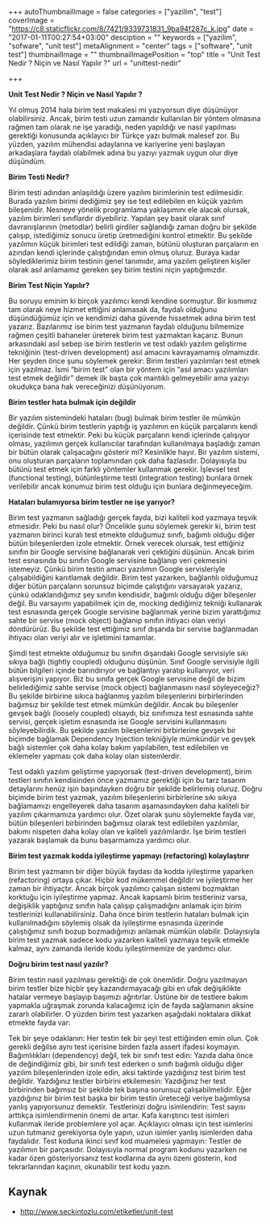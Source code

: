+++
autoThumbnailImage = false
categories = ["yazilim", "test"]
coverImage = "https://c8.staticflickr.com/8/7421/9339731831_9ba94f287c_k.jpg"
date = "2017-01-11T00:27:54+03:00"
desciption = ""
keywords = ["yazilim", "sofware", "unit test"]
metaAlignment = "center"
tags = ["software", "unit test"]
thumbnailImage = ""
thumbnailImagePosition = "top"
title = "Unit Test Nedir ? Niçin ve Nasıl Yapılır ?"
url = "unittest-nedir"

+++

**Unit Test Nedir ? Niçin ve Nasıl Yapılır ?**

Yıl olmuş 2014 hala birim test makalesi mi yazıyorsun diye düşünüyor olabilirsiniz. Ancak, birim testi uzun zamandır kullanılan bir yöntem olmasına rağmen tam olarak ne işe yaradığı, neden yapıldığı ve nasıl yapılması gerektiği konusunda açıklayıcı bir Türkçe yazı bulmak malesef zor. Bu yüzden, yazılım mühendisi adaylarına ve kariyerine yeni başlayan arkadaşlara faydalı olabilmek adına bu yazıyı yazmak uygun olur diye düşündüm.

**Birim Testi Nedir?**

Birim testi adından anlaşıldığı üzere yazılım birimlerinin test edilmesidir. Burada yazılım birimi dediğimiz şey ise test edilebilen en küçük yazılım bileşenidir. Nesneye yönelik programlama yaklaşımını ele alacak olursak, yazılım birimleri sınıflardır diyebiliriz. Yapılan şey basit olarak sınıf davranışlarının (metodlar) belirli girdiler sağlandığı zaman doğru bir şekilde çalışıp, istediğimiz sonucu üretip üretmediğini kontrol etmektir. Bu şekilde yazılımın küçük birimleri test edildiği zaman, bütünü oluşturan parçaların en azından kendi içlerinde çalıştığından emin olmuş oluruz. Buraya kadar söylediklerimiz birim testinin genel tanımıdır, ama yazılım geliştiren kişiler olarak asıl anlamamız gereken şey birim testini niçin yaptığımızdır.

**Birim Test Niçin Yapılır?**

Bu soruyu eminim ki birçok yazılımcı kendi kendine sormuştur. Bir kısmımız tam olarak neye hizmet ettiğini anlamasak da, faydalı olduğunu düşündüğümüz için ve kendimizi daha güvende hissetmek adına birim test yazarız. Bazılarımız ise birim test yazmanın faydalı olduğunu bilmemize rağmen çeşitli bahaneler üreterek birim test yazmaktan kaçarız. Bunun arkasındaki asıl sebep ise birim testlerin ve test odaklı yazılım geliştirme tekniğinin (test-driven development) asıl amacını kavrayamamış olmamızdır. Her şeyden önce şunu söylemek gerekir: Birim testleri yazılımları test etmek için yazılmaz. İsmi “birim test” olan bir yöntem için “asıl amacı yazılımları test etmek değildir” demek ilk başta çok mantıklı gelmeyebilir ama yazıyı okudukça bana hak vereceğinizi düşünüyorum.

**Birim testler hata bulmak için değildir**

Bir yazılım sistemindeki hataları (bug) bulmak birim testler ile mümkün değildir. Çünkü birim testlerin yaptığı iş yazılımın en küçük parçalarını kendi içerisinde test etmektir. Peki bu küçük parçaların kendi içlerinde çalışıyor olması, yazılımın gerçek kullanıcılar tarafından kullanılmaya başladığı zaman bir bütün olarak çalışacağını gösterir mi? Kesinlikle hayır. Bir yazılım sistemi, onu oluşturan parçaların toplamından çok daha fazlasıdır. Dolayısıyla bu bütünü test etmek için farklı yöntemler kullanmak gerekir. İşlevsel test (functional testing), bütünleştirme testi (integration testing) bunlara örnek verilebilir ancak konumuz birim test olduğu için bunlara değinmeyeceğim.

**Hataları bulamıyorsa birim testler ne işe yarıyor?**

Birim test yazmanın sağladığı gerçek fayda, bizi kaliteli kod yazmaya teşvik etmesidir. Peki bu nasıl olur? Öncelikle şunu söylemek gerekir ki, birim test yazmanın birinci kuralı test etmekte olduğumuz sınıfı, bağımlı olduğu diğer bütün bileşenlerden izole etmektir. Örnek verecek olursak, test ettiğiniz sınıfın bir Google servisine bağlanarak veri çektiğini düşünün. Ancak birim test esnasında bu sınıfın Google servisine bağlanıp veri çekmesini istemeyiz. Çünkü birim testin amacı yazılımın Google servisleriyle çalışabildiğini kanıtlamak değildir. Birim test yazarken, bağlantılı olduğumuz diğer bütün parçaların sorunsuz biçimde çalıştığını varsayarak yazarız, çünkü odaklandığımız şey sınıfın kendisidir, bağımlı olduğu diğer bileşenler değil. Bu varsayımı yapabilmek için de, mocking dediğimiz tekniği kullanarak test esnasında gerçek Google servisine bağlanmak yerine bizim yarattığımız sahte bir servise (mock object) bağlanıp sınıfın ihtiyacı olan veriyi döndürürüz.  Bu şekilde test ettiğimiz sınıf dışarıda bir servise bağlanmadan ihtiyacı olan veriyi alır ve işletimini tamamlar.

Şimdi test etmekte olduğumuz bu sınıfın dışarıdaki Google servisiyle sıkı sıkıya bağlı (tightly coupled) olduğunu düşünün. Sınıf Google servisiyle ilgili bütün bilgileri içinde barındırıyor ve bağlantıyı yaratıp kullanıyor, veri alışverişini yapıyor. Biz bu sınıfa gerçek Google servisine değil de bizim belirlediğimiz sahte servise (mock object) bağlanmasını nasıl söyleyeceğiz? Bu şekilde birbirine sıkıca bağlanmış yazılım bileşenlerini birbirlerinden bağımsız bir şekilde test etmek mümkün değildir. Ancak bu bileşenler gevşek bağlı (loosely coupled) olsaydı, biz sınıfımıza test esnasında sahte servisi, gerçek işletim esnasında ise Google servisini kullanmasını söyleyebilirdik. Bu şekilde yazılım bileşenlerini birbirlerine gevşek bir biçimde bağlamak Dependency Injection tekniğiyle mümkündür ve gevşek bağlı sistemler çok daha kolay bakım yapılabilen, test edilebilen ve eklemeler yapması çok daha kolay olan sistemlerdir.

Test odaklı yazılım geliştirme yapıyorsak (test-driven development), birim testleri sınıfın kendisinden önce yazmamız gerektiği için bu tarz tasarım detaylarını henüz işin başındayken doğru bir şekilde belirlemiş oluruz. Doğru biçimde birim test yazmak, yazılım bileşenlerini birbirlerine sıkı sıkıya bağlamamızı engelleyerek daha tasarım aşamasındayken daha kaliteli bir yazılım çıkarmamıza yardımcı olur. Özet olarak şunu söylemekte fayda var, bütün bileşenleri birbirinden bağımsız olarak test edilebilen yazılımlar, bakımı nispeten daha kolay olan ve kaliteli yazılımlardır. İşe birim testleri yazarak başlamak da bunu başarmamıza yardımcı olur.

**Birim test yazmak kodda iyileştirme yapmayı (refactoring) kolaylaştırır**

Birim test yazmanın bir diğer büyük faydası da kodda iyileştirme yaparken (refactoring) ortaya çıkar. Hiçbir kod mükemmel değildir ve iyileştirme her zaman bir ihtiyaçtır. Ancak birçok yazılımcı çalışan sistemi bozmaktan korktuğu için iyileştirme yapmaz. Ancak kapsamlı birim testleriniz varsa, değişiklik yaptığınız sınıfın hala çalışıp çalışmadığını anlamak için birim testlerinizi kullanabilirsiniz. Daha önce birim testlerin hataları bulmak için kullanılmadığını söylemiş olsak da iyileştirme esnasında üzerinde çalıştığımız sınıfı bozup bozmadığımızı anlamak mümkün olabilir. Dolayısıyla birim test yazmak sadece kodu yazarken kaliteli yazmaya teşvik etmekle kalmaz, aynı zamanda ileride kodu iyileştirmemize de yardımcı olur.

**Doğru birim test nasıl yazılır?**

Birim testin nasıl yazılması gerektiği de çok önemlidir. Doğru yazılmayan birim testler bize hiçbir şey kazandırmayacağı gibi en ufak değişiklikte hatalar vermeye başlayıp başımızı ağrıtırlar. Üstüne bir de testlere bakım yapmakla uğraşmak zorunda kalacağımız için de fayda sağlamanın aksine zararlı olabilirler. O yüzden birim test yazarken aşağıdaki noktalara dikkat etmekte fayda var:

Tek bir şeye odaklanın: Her testin tek bir şeyi test ettiğinden emin olun. Çok gerekli değilse aynı test içerisine birden fazla assert ifadesi koymayın.
Bağımlılıkları (dependency) değil, tek bir sınıfı test edin: Yazıda daha önce de değindiğimiz gibi, bir sınıfı test ederken o sınıfı bağımlı olduğu diğer yazılım bileşenlerinden izole edin, aksi taktirde yazdığınız test birim test değildir.
Yazdığınız testler birbirini etkilemesin: Yazdığınız her test birbirinden bağımsız bir şekilde tek başına sorunsuz çalışabilmelidir. Eğer yazdığınız bir birim test başka bir birim testin üreteceği veriye bağımlıysa yanlış yapıyorsunuz demektir.
Testlerinizi doğru isimlendirin: Test sayısı arttıkça isimlendirmenin önemi de artar. Kafa karıştırıcı test isimleri kullanmak ileride problemlere yol açar. Açıklayıcı olması için test isimlerini uzun tutmanız gerekiyorsa öyle yapın, uzun isimler yanlış isimlerden daha faydalıdır.
Test koduna ikinci sınıf kod muamelesi yapmayın: Testler de yazılımın bir parçasıdır. Dolayısıyla normal program kodunu yazarken ne kadar özen gösteriyorsanız test kodlarına da aynı özeni gösterin, kod tekrarlarından kaçının, okunabilir test kodu yazın.

## Kaynak

- <http://www.seckintozlu.com/etiketler/unit-test>